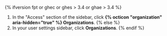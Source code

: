 {% ifversion fpt or ghec or ghes > 3.4 or ghae > 3.4 %}
1. In the "Access" section of the sidebar, click **{% octicon "organization" aria-hidden="true" %} Organizations**.
{% else %}
1. In your user settings sidebar, click **Organizations**.
{% endif %}
